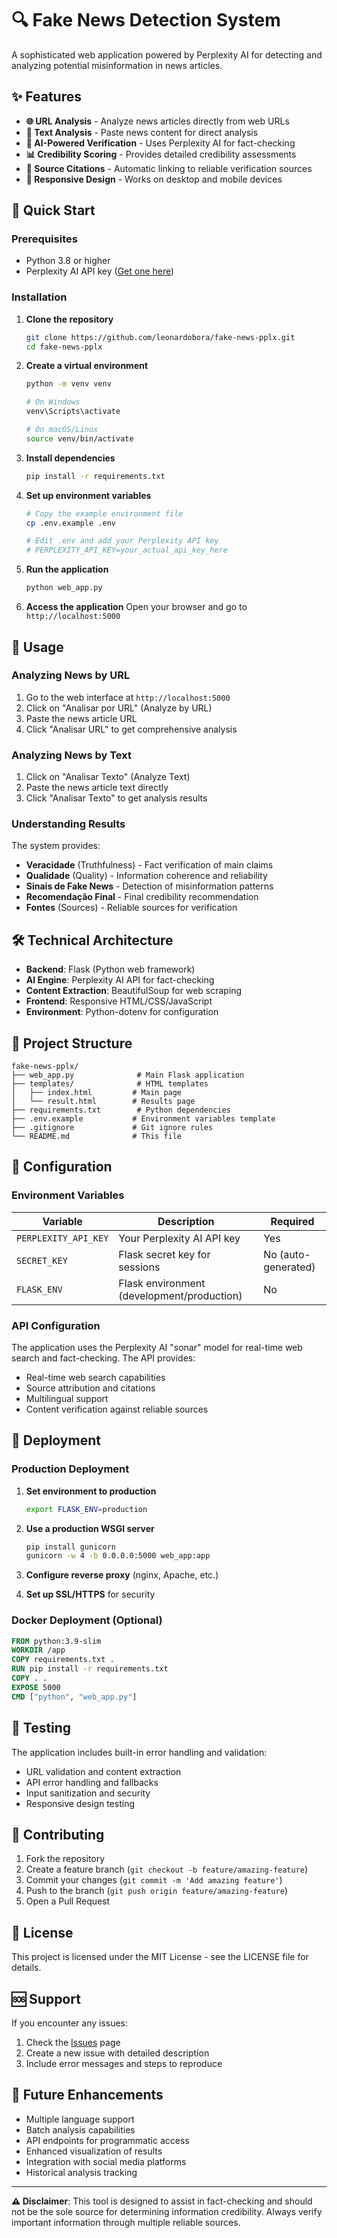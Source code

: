 # 🔍 Fake News Detection System

A sophisticated web application powered by Perplexity AI for detecting and analyzing potential misinformation in news articles.

## ✨ Features

- **🌐 URL Analysis** - Analyze news articles directly from web URLs
- **📝 Text Analysis** - Paste news content for direct analysis
- **🤖 AI-Powered Verification** - Uses Perplexity AI for fact-checking
- **📊 Credibility Scoring** - Provides detailed credibility assessments
- **🔗 Source Citations** - Automatic linking to reliable verification sources
- **📱 Responsive Design** - Works on desktop and mobile devices

## 🚀 Quick Start

### Prerequisites

- Python 3.8 or higher
- Perplexity AI API key ([Get one here](https://www.perplexity.ai/settings/api))

### Installation

1. **Clone the repository**
   ```bash
   git clone https://github.com/leonardobora/fake-news-pplx.git
   cd fake-news-pplx
   ```

2. **Create a virtual environment**
   ```bash
   python -m venv venv
   
   # On Windows
   venv\Scripts\activate
   
   # On macOS/Linux
   source venv/bin/activate
   ```

3. **Install dependencies**
   ```bash
   pip install -r requirements.txt
   ```

4. **Set up environment variables**
   ```bash
   # Copy the example environment file
   cp .env.example .env
   
   # Edit .env and add your Perplexity API key
   # PERPLEXITY_API_KEY=your_actual_api_key_here
   ```

5. **Run the application**
   ```bash
   python web_app.py
   ```

6. **Access the application**
   Open your browser and go to `http://localhost:5000`

## 📖 Usage

### Analyzing News by URL
1. Go to the web interface at `http://localhost:5000`
2. Click on "Analisar por URL" (Analyze by URL)
3. Paste the news article URL
4. Click "Analisar URL" to get comprehensive analysis

### Analyzing News by Text
1. Click on "Analisar Texto" (Analyze Text)
2. Paste the news article text directly
3. Click "Analisar Texto" to get analysis results

### Understanding Results
The system provides:
- **Veracidade** (Truthfulness) - Fact verification of main claims
- **Qualidade** (Quality) - Information coherence and reliability
- **Sinais de Fake News** - Detection of misinformation patterns
- **Recomendação Final** - Final credibility recommendation
- **Fontes** (Sources) - Reliable sources for verification

## 🛠️ Technical Architecture

- **Backend**: Flask (Python web framework)
- **AI Engine**: Perplexity AI API for fact-checking
- **Content Extraction**: BeautifulSoup for web scraping
- **Frontend**: Responsive HTML/CSS/JavaScript
- **Environment**: Python-dotenv for configuration

## 📁 Project Structure

```
fake-news-pplx/
├── web_app.py              # Main Flask application
├── templates/              # HTML templates
│   ├── index.html         # Main page
│   └── result.html        # Results page
├── requirements.txt        # Python dependencies
├── .env.example           # Environment variables template
├── .gitignore             # Git ignore rules
└── README.md              # This file
```

## 🔧 Configuration

### Environment Variables

| Variable | Description | Required |
|----------|-------------|----------|
| `PERPLEXITY_API_KEY` | Your Perplexity AI API key | Yes |
| `SECRET_KEY` | Flask secret key for sessions | No (auto-generated) |
| `FLASK_ENV` | Flask environment (development/production) | No |

### API Configuration

The application uses the Perplexity AI "sonar" model for real-time web search and fact-checking. The API provides:
- Real-time web search capabilities
- Source attribution and citations
- Multilingual support
- Content verification against reliable sources

## 🚀 Deployment

### Production Deployment

1. **Set environment to production**
   ```bash
   export FLASK_ENV=production
   ```

2. **Use a production WSGI server**
   ```bash
   pip install gunicorn
   gunicorn -w 4 -b 0.0.0.0:5000 web_app:app
   ```

3. **Configure reverse proxy** (nginx, Apache, etc.)

4. **Set up SSL/HTTPS** for security

### Docker Deployment (Optional)

```dockerfile
FROM python:3.9-slim
WORKDIR /app
COPY requirements.txt .
RUN pip install -r requirements.txt
COPY . .
EXPOSE 5000
CMD ["python", "web_app.py"]
```

## 🧪 Testing

The application includes built-in error handling and validation:
- URL validation and content extraction
- API error handling and fallbacks
- Input sanitization and security
- Responsive design testing

## 🤝 Contributing

1. Fork the repository
2. Create a feature branch (`git checkout -b feature/amazing-feature`)
3. Commit your changes (`git commit -m 'Add amazing feature'`)
4. Push to the branch (`git push origin feature/amazing-feature`)
5. Open a Pull Request

## 📄 License

This project is licensed under the MIT License - see the LICENSE file for details.

## 🆘 Support

If you encounter any issues:
1. Check the [Issues](https://github.com/leonardobora/fake-news-pplx/issues) page
2. Create a new issue with detailed description
3. Include error messages and steps to reproduce

## 🔮 Future Enhancements

- Multiple language support
- Batch analysis capabilities
- API endpoints for programmatic access
- Enhanced visualization of results
- Integration with social media platforms
- Historical analysis tracking

---

**⚠️ Disclaimer**: This tool is designed to assist in fact-checking and should not be the sole source for determining information credibility. Always verify important information through multiple reliable sources.
